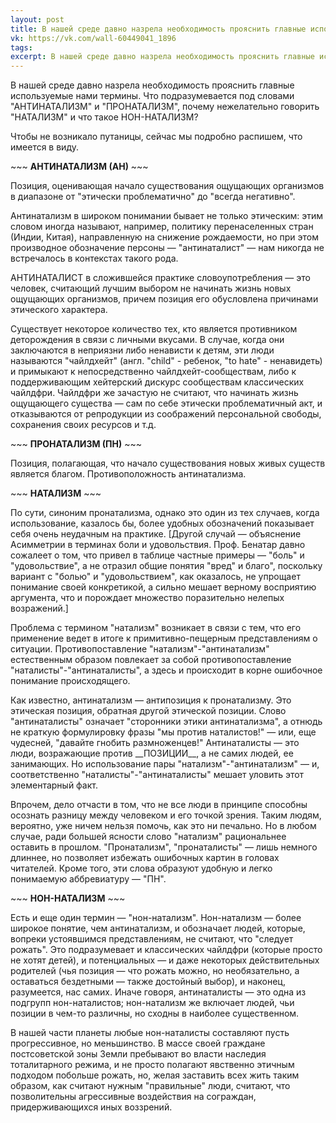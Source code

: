 ```yaml
---
layout: post
title: В нашей среде давно назрела необходимость прояснить главные используемые нами термины
vk: https://vk.com/wall-60449041_1896
tags: 
excerpt: В нашей среде давно назрела необходимость прояснить главные используемые нами термины. Что подразумевается под словами "АНТИНАТАЛИЗМ" и "ПРОНАТАЛИЗМ", почему нежелательно говорить "НАТАЛИЗМ" и что такое НОН-НАТАЛИЗМ?
---
```

В нашей среде давно назрела необходимость прояснить главные используемые нами термины. Что подразумевается под словами "АНТИНАТАЛИЗМ" и "ПРОНАТАЛИЗМ", почему нежелательно говорить "НАТАЛИЗМ" и что такое НОН-НАТАЛИЗМ? 

Чтобы не возникало путаницы, сейчас мы подробно распишем, что имеется в виду.

\~\~\~ **АНТИНАТАЛИЗМ (АН)** \~\~\~

Позиция, оценивающая начало существования ощущающих организмов в диапазоне от "этически проблематично" до "всегда негативно".

Антинатализм в широком понимании бывает не только этическим: этим словом иногда называют, например, политику перенаселенных стран (Индии, Китая), направленную на снижение рождаемости, но при этом производное обозначение персоны — "антинаталист" — нам никогда не встречалось в контекстах такого рода.

АНТИНАТАЛИСТ в сложившейся практике словоупотребления — это человек, считающий лучшим выбором не начинать жизнь новых ощущающих организмов, причем позиция его обусловлена причинами этического характера.

Существует некоторое количество тех, кто является противником деторождения в связи с личными вкусами. В случае, когда они заключаются в неприязни либо ненависти к детям, эти люди называются "чайлдхейт" (англ. "child" - ребенок, "to hate" - ненавидеть) и примыкают к непосредственно чайлдхейт-сообществам, либо к поддерживающим хейтерский дискурс сообществам классических чайлдфри. Чайлдфри же зачастую не считают, что начинать жизнь ощущающего существа — сам по себе этически проблематичный акт, и отказываются от репродукции из соображений персональной свободы, сохранения своих ресурсов и т.д.

\~\~\~ **ПРОНАТАЛИЗМ (ПН)** \~\~\~

Позиция, полагающая, что начало существования новых живых существ является благом. Противоположность антинатализма.

\~\~\~ **НАТАЛИЗМ** \~\~\~

По сути, синоним пронатализма, однако это один из тех случаев, когда использование, казалось бы, более удобных обозначений показывает себя очень неудачным на практике. \[Другой случай — объяснение Асимметрии в терминах боли и удовольствия. Проф. Бенатар давно сожалеет о том, что привел в таблице частные примеры — "боль" и "удовольствие", а не отразил общие понятия "вред" и благо", поскольку вариант с "болью" и "удовольствием", как оказалось, не упрощает понимание своей конкретикой, а сильно мешает верному восприятию аргумента, что и порождает множество поразительно нелепых возражений.\]

Проблема с термином "натализм" возникает в связи с тем, что его применение ведет в итоге к примитивно-пещерным представлениям о ситуации. Противопоставление "натализм"-"антинатализм" естественным образом повлекает за собой противопоставление "наталисты"-"антинаталисты", а здесь и происходит в корне ошибочное понимание происходящего. 

Как известно, антинатализм — антипозиция к пронатализму. Это этическая позиция, обратная другой этической позиции. Слово "антинаталисты" означает "сторонники этики антинатализма", а отнюдь не краткую формулировку фразы "мы против наталистов!" — или, еще чудесней, "давайте гнобить размноженцев!" Антинаталисты — это люди, возражающие против \_\_ПОЗИЦИИ\_\_, а не самих людей, ее занимающих. Но использование пары "натализм"-"антинатализм" — и, соответственно "наталисты"-"антинаталисты" мешает уловить этот элементарный факт. 

Впрочем, дело отчасти в том, что не все люди в принципе способны осознать разницу между человеком и его точкой зрения. Таким людям, вероятно, уже ничем нельзя помочь, как это ни печально. Но в любом случае, ради большей ясности слово "натализм" рациональнее оставить в прошлом. "Пронатализм", "пронаталисты" — лишь немного длиннее, но позволяет избежать ошибочных картин в головах читателей. Кроме того, эти слова образуют удобную и легко понимаемую аббревиатуру — "ПН".

\~\~\~ **НОН-НАТАЛИЗМ** \~\~\~

Есть и еще один термин — "нон-натализм". Нон-натализм — более широкое понятие, чем антинатализм, и обозначает людей, которые, вопреки устоявшимся представлениям, не считают, что "следует рожать". Это подразумевает и классических чайлдфри (которые просто не хотят детей), и потенциальных — и даже некоторых действительных родителей (чья позиция — что рожать можно, но необязательно, а оставаться бездетными — также достойный выбор), и наконец, разумеется, нас самих. Иначе говоря, антинаталисты — это одна из подгрупп нон-наталистов; нон-натализм же включает людей, чьи позиции в чем-то различны, но сходны в наиболее существенном. 

В нашей части планеты любые нон-наталисты составляют пусть прогрессивное, но меньшинство. В массе своей граждане постсоветской зоны Земли пребывают во власти наследия тоталитарного режима, и не просто полагают явственно этичным подходом побольше рожать, но, желая заставить всех жить таким образом, как считают нужным "правильные" люди, считают, что позволительны агрессивные воздействия на сограждан, придерживающихся иных воззрений.